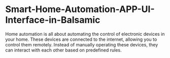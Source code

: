 # Smart-Home-Automation-APP-UI-Interface-in-Balsamic
Home automation is all about automating the control of electronic devices in your home. These devices are connected to the internet, allowing you to control them remotely. Instead of manually operating these devices, they can interact with each other based on predefined rules.
